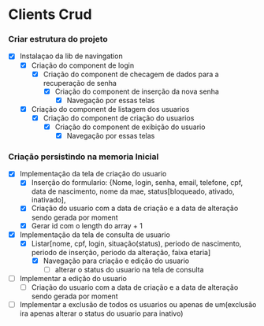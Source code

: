 # Clients Crud

### Criar estrutura do projeto

- [x] Instalaçao da lib de navingation
  - [x] Criação do component de login
    - [x] Criação do component de checagem de dados para a recuperação de senha
      - [x] Criação do component de inserção da nova senha
        - [x] Navegação por essas telas
  - [x] Criação do component de listagem dos usuarios
    - [x] Criação do component de criação do usuarios
      - [x] Criação do component de exibição do usuario
        - [x] Navegação por essas telas

### Criação persistindo na memoria Inicial

- [x] Implementação da tela de criação do usuario
  - [x] Inserção do formulario: {Nome, login, senha, email, telefone, cpf, data de nascimento, nome da mae, status[bloqueado, ativado, inativado],
  - [x] Criação do usuario com a data de criação e a data de alteração sendo gerada por moment
  - [x] Gerar id com o length do array + 1
- [x] Implementação da tela de consulta de usuario
  - [x] Listar[nome, cpf, login, situação(status), periodo de nascimento, periodo de inserção, periodo da alteração, faixa etaria]
    - [x] Navegação para criação e edição do usuario
      - [ ] alterar o status do usuario na tela de consulta
- [ ] Implementar a edição do usuario
  - [ ] Criação do usuario com a data de criação e a data de alteração sendo gerada por moment
- [ ] Implementar a exclusão de todos os usuarios ou apenas de um(exclusão ira apenas alterar o status do usuario para inativo)
